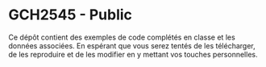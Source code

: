# GCH2545 - Public

Ce dépôt contient des exemples de code complétés en classe et les données associées. En espérant que vous serez tentés de les télécharger, de les reproduire et de les modifier en y mettant vos touches personnelles.
